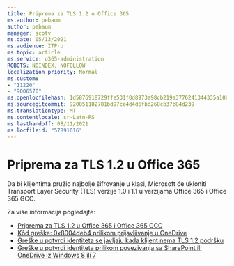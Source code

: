 ```yaml
---
title: Priprema za TLS 1.2 u Office 365
ms.author: pebaum
author: pebaum
manager: scotv
ms.date: 05/13/2021
ms.audience: ITPro
ms.topic: article
ms.service: o365-administration
ROBOTS: NOINDEX, NOFOLLOW
localization_priority: Normal
ms.custom:
- "11220"
- "9006570"
ms.openlocfilehash: 1d5876918729ffe531f0d8973a98cb219a3776241344335a10b4cde4d0775a99
ms.sourcegitcommit: 920051182781bd97ce4d4d6fbd268cb37b84d239
ms.translationtype: MT
ms.contentlocale: sr-Latn-RS
ms.lasthandoff: 08/11/2021
ms.locfileid: "57891016"
---
```

# <a name="preparing-for-tls-12-in-office-365"></a>Priprema za TLS 1.2 u Office 365

Da bi klijentima pružio najbolje šifrovanje u klasi, Microsoft će ukloniti Transport Layer Security (TLS) verzije 1.0 i 1.1 u verzijama Office 365 i Office 365 GCC. 

Za više informacija pogledajte:

- [Priprema za TLS 1.2 u Office 365 i Office 365 GCC](https://docs.microsoft.com/microsoft-365/compliance/prepare-tls-1.2-in-office-365)
- [Kôd greške: 0x8004deb4 prilikom prijavljivanje u OneDrive](https://support.microsoft.com/office/error-code-0x8004deb4-when-signing-in-to-onedrive-e8a8d97c-a87e-4dda-a67e-bae4fef05dcb)
- [Greške u potvrdi identiteta se javljaju kada klijent nema TLS 1.2 podršku](https://docs.microsoft.com/sharepoint/troubleshoot/administration/authentication-errors-tls12-support)
- [Greške u potvrdi identiteta prilikom povezivanja sa SharePoint ili OneDrive iz Windows 8 ili 7](https://docs.microsoft.com/sharepoint/troubleshoot/administration/authentication-errors-windows7)